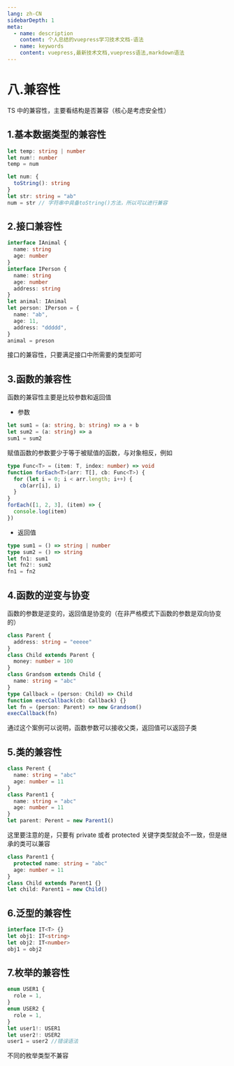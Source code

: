 ```yaml
---
lang: zh-CN
sidebarDepth: 1
meta:
  - name: description
    content: 个人总结的vuepress学习技术文档-语法
  - name: keywords
    content: vuepress,最新技术文档,vuepress语法,markdown语法
---
```


# 八.兼容性

TS 中的兼容性，主要看结构是否兼容（核心是考虑安全性）

## 1.基本数据类型的兼容性

```ts
let temp: string | number
let num!: number
temp = num
```

```ts
let num: {
  toString(): string
}
let str: string = "ab"
num = str // 字符串中具备toString()方法，所以可以进行兼容
```

## 2.接口兼容性

```ts
interface IAnimal {
  name: string
  age: number
}
interface IPerson {
  name: string
  age: number
  address: string
}
let animal: IAnimal
let person: IPerson = {
  name: "ab",
  age: 11,
  address: "ddddd",
}
animal = preson
```

接口的兼容性，只要满足接口中所需要的类型即可

## 3.函数的兼容性

函数的兼容性主要是比较参数和返回值

- 参数

```ts
let sum1 = (a: string, b: string) => a + b
let sum2 = (a: string) => a
sum1 = sum2
```

赋值函数的参数要少于等于被赋值的函数，与对象相反，例如

```ts
type Func<T> = (item: T, index: number) => void
function forEach<T>(arr: T[], cb: Func<T>) {
  for (let i = 0; i < arr.length; i++) {
    cb(arr[i], i)
  }
}
forEach([1, 2, 3], (item) => {
  console.log(item)
})
```

- 返回值

```ts
type sum1 = () => string | number
type sum2 = () => string
let fn1: sum1
let fn2!: sum2
fn1 = fn2
```

## 4.函数的逆变与协变

函数的参数是逆变的，返回值是协变的（在非严格模式下函数的参数是双向协变的）

```ts
class Parent {
  address: string = "eeeee"
}
class Child extends Parent {
  money: number = 100
}
class Grandsom extends Child {
  name: string = "abc"
}
type Callback = (person: Child) => Child
function execCallback(cb: Callback) {}
let fn = (person: Parent) => new Grandsom()
execCallback(fn)
```

通过这个案例可以说明，函数参数可以接收父类，返回值可以返回子类

## 5.类的兼容性

```ts
class Perent {
  name: string = "abc"
  age: number = 11
}
class Parent1 {
  name: string = "abc"
  age: number = 11
}
let parent: Perent = new Parent1()
```

这里要注意的是，只要有 private 或者 protected 关键字类型就会不一致，但是继承的类可以兼容

```ts
class Parent1 {
  protected name: string = "abc"
  age: number = 11
}
class Child extends Parent1 {}
let child: Parent1 = new Child()
```

## 6.泛型的兼容性

```ts
interface IT<T> {}
let obj1: IT<string>
let obj2: IT<number>
obj1 = obj2
```

## 7.枚举的兼容性

```ts
enum USER1 {
  role = 1,
}
enum USER2 {
  role = 1,
}
let user1!: USER1
let user2!: USER2
user1 = user2 //错误语法
```

不同的枚举类型不兼容
